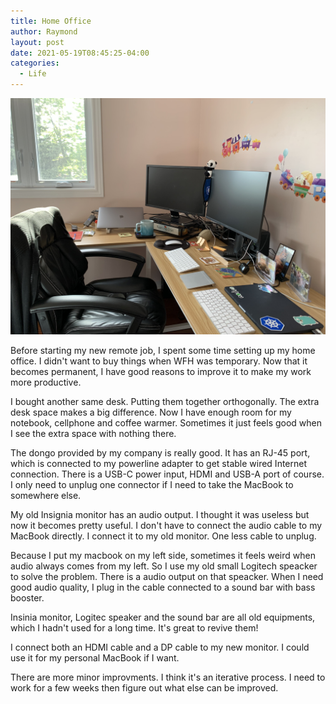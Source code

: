 ```yaml
---
title: Home Office
author: Raymond
layout: post
date: 2021-05-19T08:45:25-04:00
categories:
  - Life
---
```


![Alt Text](../wp-content/uploads/2021/05/home_office_2021.05.19.png)

Before starting my new remote job, I spent some time setting up my home office. I didn't want to buy things when WFH was temporary. Now that it becomes permanent, I have good reasons to improve it to make my work more productive.

I bought another same desk. Putting them together orthogonally. The extra desk space makes a big difference. Now I have enough room for my notebook, cellphone and coffee warmer. Sometimes it just feels good when I see the extra space with nothing there.

The dongo provided by my company is really good. It has an RJ-45 port, which is connected to my powerline adapter to get stable wired Internet connection. There is a USB-C power input, HDMI and USB-A port of course. I only need to unplug one connector if I need to take the MacBook to somewhere else.

My old Insignia monitor has an audio output. I thought it was useless but now it becomes pretty useful. I don't have to connect the audio cable to my MacBook directly. I connect it to my old monitor. One less cable to unplug.

Because I put my macbook on my left side, sometimes it feels weird when audio always comes from my left. So I use my old small Logitech speacker to solve the problem. There is a audio output on that speacker. When I need good audio quality, I plug in the cable connected to a sound bar with bass booster. 

Insinia monitor, Logitec speaker and the sound bar are all old equipments, which I hadn't used for a long time. It's great to revive them!

I connect both an HDMI cable and a DP cable to my new monitor. I could use it for my personal MacBook if I want. 

There are more minor improvments. I think it's an iterative process. I need to work for a few weeks then figure out what else can be improved.